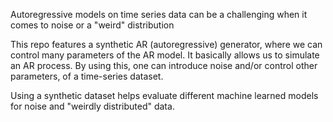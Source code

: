 Autoregressive models on time series data can be a challenging when it comes to noise or a "weird" distribution 

This repo features a synthetic AR (autoregressive) generator, where we can control many parameters of the AR model.
It basically allows us to simulate an AR process.
By using this, one can introduce noise and/or control other parameters, of a time-series dataset.

Using a synthetic dataset helps evaluate different machine learned models for noise and "weirdly distributed" data.  

